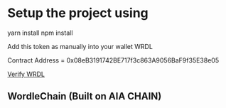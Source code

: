 # Setup the project using 

yarn install 
npm install

Add this token as manually into your wallet WRDL

Contract Address = 0x08eB3191742BE717f3c863A9056BaF9f35E38e05

[Verify WRDL](https://testnet.aiascan.com/token/0x08eB3191742BE717f3c863A9056BaF9f35E38e05)

## WordleChain (Built on AIA CHAIN)

